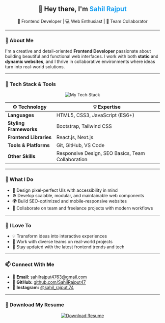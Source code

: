 <h2 align="center">👋 Hey there, I'm <span style="color:#1DA1F2"><strong>Sahil Rajput</strong></span></h2>
<p align="center">🚀 Frontend Developer | 💻 Web Enthusiast | 🤝 Team Collaborator</p>

---

### 🌟 About Me  
I'm a creative and detail-oriented **Frontend Developer** passionate about building beautiful and functional web interfaces. I work with both **static** and **dynamic websites**, and I thrive in collaborative environments where ideas turn into real-world solutions.

---

### 🔧 Tech Stack & Tools  
<p align="center">
  <img src="https://skillicons.dev/icons?i=html,css,js,bootstrap,tailwind,react,nextjs,github,vscode" alt="My Tech Stack" />
</p>

| ⚙️ Technology         | 💡 Expertise                         |
|-----------------------|--------------------------------------|
| **Languages**         | HTML5, CSS3, JavaScript (ES6+)       |
| **Styling Frameworks**| Bootstrap, Tailwind CSS              |
| **Frontend Libraries**| React.js, Next.js                    |
| **Tools & Platforms** | Git, GitHub, VS Code                 |
| **Other Skills**      | Responsive Design, SEO Basics, Team Collaboration |

---

### 💼 What I Do
- 🎨 Design pixel-perfect UIs with accessibility in mind  
- ⚙️ Develop scalable, modular, and maintainable web components  
- 🌍 Build SEO-optimized and mobile-responsive websites  
- 🤝 Collaborate on team and freelance projects with modern workflows  

---

### 🤝 I Love To
- 💡 Transform ideas into interactive experiences  
- 👥 Work with diverse teams on real-world projects  
- 📖 Stay updated with the latest frontend trends and tech  

---

### 📫 Connect With Me
- 📧 **Email:** [sahilrajput4763@gmail.com](mailto:sahilrajput4763@gmail.com)  
- 🐙 **GitHub:** [github.com/SahilRajput47](https://github.com/SahilRajput47)  
- 📸 **Instagram:** [@sahil_rajput.74](https://instagram.com/sahil_rajput.74)

---

### 📄 Download My Resume
<p align="center">
  <a href="https://github.com/SahilRajput47/Resume/blob/9759e8699837694bdec06044828d07755cfe6610/Resume.pdf" target="_blank">
    <img src="https://img.shields.io/badge/Resume-Download-blue?style=for-the-badge&logo=adobeacrobatreader&logoColor=white" alt="Download Resume">
  </a>
</p>
